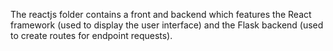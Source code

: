 The reactjs folder contains a front and backend which features the React framework (used to display the user interface) and the Flask backend (used to create routes for endpoint requests).
